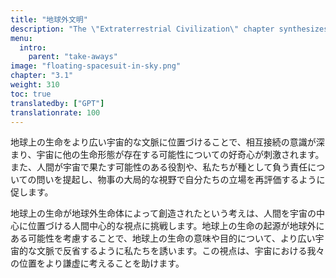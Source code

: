 ```yaml
---
title: "地球外文明"
description: "The \"Extraterrestrial Civilization\" chapter synthesizes the key takeaways from the site's exploration of the hypothesis that life on Earth was engineered by the Elohim, an advanced extraterrestrial civilization. This chapter likely summarizes the journey through ancient scriptures, historical events, and scientific interpretations that support this theory. It probably aims to consolidate the insights gained from previous chapters, offering a cohesive understanding of how this extraterrestrial influence might have shaped human history and development, and what implications this has for our perception of humanity's place in the cosmos."
menu:
  intro:
    parent: "take-aways"
image: "floating-spacesuit-in-sky.png"
chapter: "3.1"
weight: 310
toc: true
translatedby: ["GPT"]
translationrate: 100
---
```


地球上の生命をより広い宇宙的な文脈に位置づけることで、相互接続の意識が深まり、宇宙に他の生命形態が存在する可能性についての好奇心が刺激されます。また、人間が宇宙で果たす可能性のある役割や、私たちが種として負う責任についての問いを提起し、物事の大局的な視野で自分たちの立場を再評価するように促します。

地球上の生命が地球外生命体によって創造されたという考えは、人間を宇宙の中心に位置づける人間中心的な視点に挑戦します。地球上の生命の起源が地球外にある可能性を考慮することで、地球上の生命の意味や目的について、より広い宇宙的な文脈で反省するように私たちを誘います。この視点は、宇宙における我々の位置をより謙虚に考えることを助けます。
